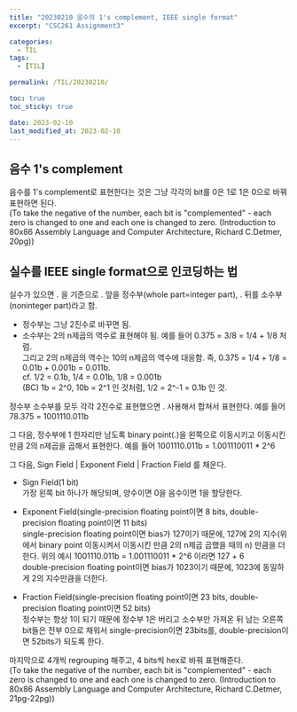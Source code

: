 ```yaml
---
title: "20230210 음수의 1's complement, IEEE single format"
excerpt: "CSC261 Assignment3"

categories:
  - TIL
tags:
  - [TIL]

permalink: /TIL/20230210/

toc: true
toc_sticky: true

date: 2023-02-10
last_modified_at: 2023-02-10
---
```


## 음수 1's complement

음수를 1's complement로 표현한다는 것은 그냥 각각의 bit를 0은 1로 1은 0으로 바꿔 표현하면 된다. <br/>
(To take the negative of the number, each bit is "complemented" - each zero is changed to one and each one is changed to zero. 
(Introduction to 80x86 Assembly Language and Computer Architecture, Richard C.Detmer, 20pg))

## 실수를 IEEE single format으로 인코딩하는 법

실수가 있으면 . 을 기준으로 . 앞을 정수부(whole part=integer part), . 뒤를 소수부(noninteger part)라고 함. <br/>

- 정수부는 그냥 2진수로 바꾸면 됨. 
- 소수부는 2의 n제곱의 역수로 표현해야 됨. 예를 들어 0.375 = 3/8 = 1/4 + 1/8 처럼. <br/>
  그리고 2의 n제곱의 역수는 10의 n제곱의 역수에 대응함. 즉, 0.375 = 1/4 + 1/8 = 0.01b + 0.001b = 0.011b. <br/>
  cf. 1/2 = 0.1b, 1/4 = 0.01b, 1/8 = 0.001b <br/>
  (BC) 1b = 2^0, 10b = 2^1 인 것처럼, 1/2 = 2^-1 = 0.1b 인 것. <br/>

정수부 소수부를 모두 각각 2진수로 표현했으면 . 사용해서 합쳐서 표현한다. 예를 들어 78.375 = 1001110.011b <br/>

그 다음, 정수부에 1 한자리만 남도록 binary point(.)을 왼쪽으로 이동시키고 이동시킨 만큼 2의 n제곱을 곱해서 표현한다. 
예를 들어 1001110.011b = 1.001110011 * 2^6 <br/>

그 다음, Sign Field | Exponent Field | Fraction Field 를 채운다.
- Sign Field(1 bit) <br/>
  가장 왼쪽 bit 하나가 해당되며, 양수이면 0을 음수이면 1을 할당한다.

- Exponent Field(single-precision floating point이면 8 bits, double-precision floating point이면 11 bits) <br/>
  single-precision floating point이면 bias가 127이기 때문에, 127에 2의 지수(위에서 binary point 이동시켜서 이동시킨 만큼 2의 n제곱 곱했을 때의 n) 만큼을 더한다. 
  위의 예시 1001110.011b = 1.001110011 * 2^6 이라면 127 + 6 <br/>
  double-precision floating point이면 bias가 1023이기 때문에, 1023에 동일하게 2의 지수만큼을 더한다.
  
- Fraction Field(single-precision floating point이면 23 bits, double-precision floating point이면 52 bits) <br/>
  정수부는 항상 1이 되기 때문에 정수부 1은 버리고 소수부만 가져온 뒤 남는 오른쪽 bit들은 전부 0으로 채워서 single-precision이면 23bits를, double-precision이면 52bits가 되도록 한다.
  
마지막으로 4개씩 regrouping 해주고, 4 bits씩 hex로 바꿔 표현해준다. <br/>
(To take the negative of the number, each bit is "complemented" - each zero is changed to one and each one is changed to zero. 
(Introduction to 80x86 Assembly Language and Computer Architecture, Richard C.Detmer, 21pg-22pg))

